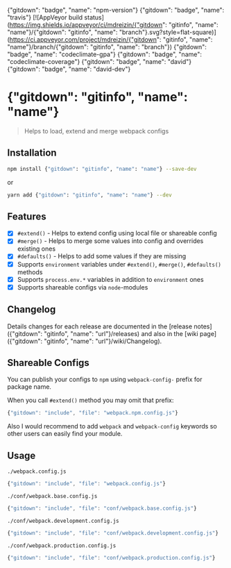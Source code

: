 {"gitdown": "badge", "name": "npm-version"}
{"gitdown": "badge", "name": "travis"}
[![AppVeyor build status](https://img.shields.io/appveyor/ci/mdreizin/{"gitdown": "gitinfo", "name": "name"}/{"gitdown": "gitinfo", "name": "branch"}.svg?style=flat-square)](https://ci.appveyor.com/project/mdreizin/{"gitdown": "gitinfo", "name": "name"}/branch/{"gitdown": "gitinfo", "name": "branch"})
{"gitdown": "badge", "name": "codeclimate-gpa"}
{"gitdown": "badge", "name": "codeclimate-coverage"}
{"gitdown": "badge", "name": "david"}
{"gitdown": "badge", "name": "david-dev"}

# {"gitdown": "gitinfo", "name": "name"}
> Helps to load, extend and merge webpack configs

## Installation

```bash
npm install {"gitdown": "gitinfo", "name": "name"} --save-dev
```

or

```bash
yarn add {"gitdown": "gitinfo", "name": "name"} --dev
```

## Features

- [x] `#extend()` - Helps to extend config using local file or shareable config
- [x] `#merge()` - Helps to merge some values into config and overrides existing ones
- [x] `#defaults()` - Helps to add some values if they are missing
- [x] Supports `environment` variables under `#extend()`, `#merge()`, `#defaults()` methods
- [x] Supports `process.env.*` variables in addition to `environment` ones
- [x] Supports shareable configs via `node`-modules

## Changelog

Details changes for each release are documented in the [release notes]({"gitdown": "gitinfo", "name": "url"}/releases) and also in the [wiki page]({"gitdown": "gitinfo", "name": "url"}/wiki/Changelog).

## Shareable Configs

You can publish your configs to `npm` using `webpack-config-` prefix for package name.

When you call `#extend()` method you may omit that prefix:

```javascript
{"gitdown": "include", "file": "webpack.npm.config.js"}
```

Also I would recommend to add `webpack` and `webpack-config` keywords so other users can easily find your module.

## Usage

`./webpack.config.js`

```javascript
{"gitdown": "include", "file": "webpack.config.js"}
```

`./conf/webpack.base.config.js`

```javascript
{"gitdown": "include", "file": "conf/webpack.base.config.js"}
```

`./conf/webpack.development.config.js`

```javascript
{"gitdown": "include", "file": "conf/webpack.development.config.js"}
```

`./conf/webpack.production.config.js`

```javascript
{"gitdown": "include", "file": "conf/webpack.production.config.js"}
```
